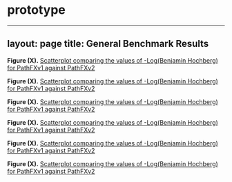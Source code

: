 # prototype



---
layout: page
title: General Benchmark Results
---

**Figure (X).** [Scatterplot comparing the values of -Log(Benjamin Hochberg) for PathFXv1 against PathFXv2]([1][3])

**Figure (X).** [Scatterplot comparing the values of -Log(Benjamin Hochberg) for PathFXv1 against PathFXv2]([1]|[3])



**Figure (X).** [Scatterplot comparing the values of -Log(Benjamin Hochberg) for PathFXv1 against PathFXv2]([1]+[3])

**Figure (X).** [Scatterplot comparing the values of -Log(Benjamin Hochberg) for PathFXv1 against PathFXv2]([1+3])

**Figure (X).** [Scatterplot comparing the values of -Log(Benjamin Hochberg) for PathFXv1 against PathFXv2](1+3)

**Figure (X).** [Scatterplot comparing the values of -Log(Benjamin Hochberg) for PathFXv1 against PathFXv2](https://htmlpreview.github.io/?https://github.com/aryastark5/web_bench/blob/gh-pages/display_files/output_benchmark_general_results/Difference_in_-Log_Benjamini-Hochberg_between_Version_2_and_Version_1_of_PathFX_for_each_CUI-Drug_Record.html)


[1]: https://htmlpreview.github.io/?https://github.com/aryastark5/web_bench/blob/gh-pages/


[2]: /display_files/output_benchmark_general_results/Difference_in_-Log_Benjamini-Hochberg_between_Version_2_and_Version_1_of_PathFX_for_each_CUI-Drug_Record.html

[3]: display_files/output_benchmark_general_results/Difference_in_-Log_Benjamini-Hochberg_between_Version_2_and_Version_1_of_PathFX_for_each_CUI-Drug_Record.html


